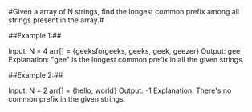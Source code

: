 #Given a array of N strings, find the longest common prefix among all strings present in the array.#


##Example 1:##


[^bignote]:
Input:
N = 4
arr[] = {geeksforgeeks, geeks, geek,
         geezer}
Output: gee
Explanation: "gee" is the longest common
prefix in all the given strings.


##Example 2:##


Input: 
N = 2
arr[] = {hello, world}
Output: -1
Explanation: There's no common prefix
in the given strings.
